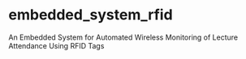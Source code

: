 # embedded_system_rfid
An Embedded System for Automated Wireless Monitoring of Lecture Attendance Using RFID Tags

